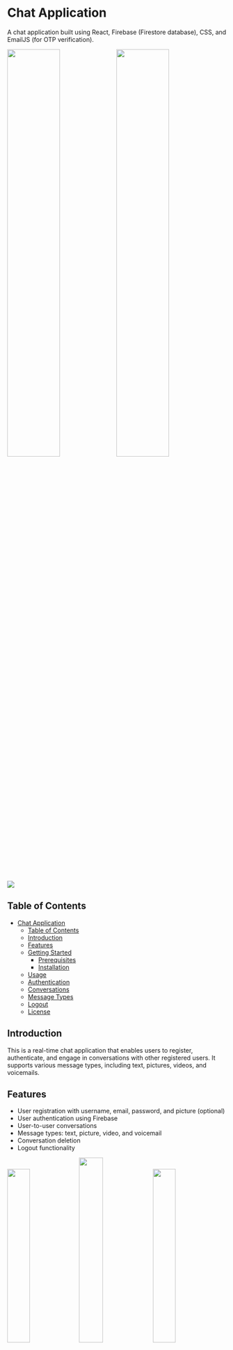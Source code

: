 # Chat Application

A chat application built using React, Firebase (Firestore database), CSS, and EmailJS (for OTP verification).

<img src="https://github.com/dipeshdimi/ChatApplication/assets/82582216/cf09b2eb-d69a-4843-9b54-1cd8ea2447f0)" width=49%> <img src="https://github.com/dipeshdimi/ChatApplication/assets/82582216/359c0c38-011e-4fb0-af73-2ccfc4426de7" width=49%>
<img src="https://github.com/dipeshdimi/ChatApplication/assets/82582216/5ceb661c-0a89-4d3a-a592-e6af477723f8"> 


## Table of Contents

- [Chat Application](#chat-application)
  - [Table of Contents](#table-of-contents)
  - [Introduction](#introduction)
  - [Features](#features)
  - [Getting Started](#getting-started)
    - [Prerequisites](#prerequisites)
    - [Installation](#installation)
  - [Usage](#usage)
  - [Authentication](#authentication)
  - [Conversations](#conversations)
  - [Message Types](#message-types)
  - [Logout](#logout)
  - [License](#license)

## Introduction

This is a real-time chat application that enables users to register, authenticate, and engage in conversations with other registered users. It supports various message types, including text, pictures, videos, and voicemails.

## Features

- User registration with username, email, password, and picture (optional)
- User authentication using Firebase
- User-to-user conversations
- Message types: text, picture, video, and voicemail
- Conversation deletion
- Logout functionality

<img src="https://github.com/dipeshdimi/ChatApplication/assets/82582216/97f5173c-0c87-4060-aa06-4a8401fd7b58" width=32%> <img src="https://github.com/dipeshdimi/ChatApplication/assets/82582216/08052332-973a-4197-a64c-4f4aa34546b0" width=33%> <img src="https://github.com/dipeshdimi/ChatApplication/assets/82582216/6134ad31-79f8-45b0-b1ab-6a45c1dd4caf" width=32%> 


## Getting Started

Follow these steps to set up and run this Chat App locally.

### Prerequisites

Ensure you have the following tools installed:

- [Node.js](https://nodejs.org/)
- [npm](https://www.npmjs.com/)
- Firebase account with Firestore enabled

### Installation

1. **Clone the repository:**

    ```bash
    git clone https://github.com/dipeshdimi/ChatApplication.git
    ```

2. **Install dependencies:**

    ```bash
    npm install
    ```

3. **Set up Firebase:**

   - Create a Firebase project and enable Firestore.
   - Obtain your Firebase configuration and update the app accordingly.

4. **Start the app:**

    ```bash
    npm start
    ```

## Usage

Once the app is running, open it in your web browser and follow the on-screen instructions for registration and login. Explore the various features and functionalities of the chat app.

## Authentication

User authentication is handled securely using Firebase. Users can register with their email, username, password, and picture (optional). An OTP will be shared (via EmailJS to the registered email address which would be required for further verification. Subsequent logins require the user's email and password.

## Conversations

Users can search for other registered users and initiate conversations with them. Conversations can be deleted entirely from the user's side.

## Message Types

The app supports different message types:

- **Text**: Send and receive text messages.
- **Picture**: Share images with other users.
- **Video**: Send and view video messages.
- **Voicemail**: Record and send voice messages.

## Logout

Users can log out of the app securely, ensuring the privacy of their data.

## License

This project is licensed under the [MIT License](LICENSE).
